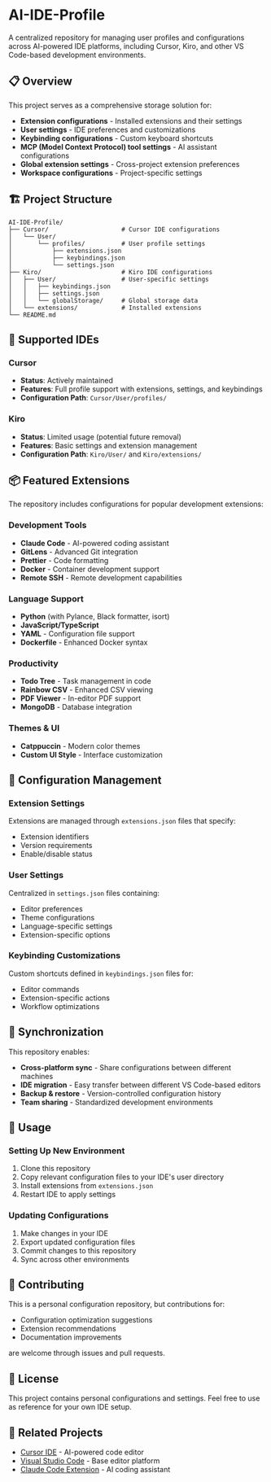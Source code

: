# AI-IDE-Profile

A centralized repository for managing user profiles and configurations across AI-powered IDE platforms, including Cursor, Kiro, and other VS Code-based development environments.

## 📋 Overview

This project serves as a comprehensive storage solution for:

- **Extension configurations** - Installed extensions and their settings
- **User settings** - IDE preferences and customizations
- **Keybinding configurations** - Custom keyboard shortcuts
- **MCP (Model Context Protocol) tool settings** - AI assistant configurations
- **Global extension settings** - Cross-project extension preferences
- **Workspace configurations** - Project-specific settings

## 🏗️ Project Structure

```
AI-IDE-Profile/
├── Cursor/                    # Cursor IDE configurations
│   └── User/
│       └── profiles/          # User profile settings
│           ├── extensions.json
│           ├── keybindings.json
│           └── settings.json
├── Kiro/                      # Kiro IDE configurations
│   ├── User/                  # User-specific settings
│   │   ├── keybindings.json
│   │   ├── settings.json
│   │   └── globalStorage/     # Global storage data
│   └── extensions/            # Installed extensions
└── README.md
```

## 🚀 Supported IDEs

### Cursor

- **Status**: Actively maintained
- **Features**: Full profile support with extensions, settings, and keybindings
- **Configuration Path**: `Cursor/User/profiles/`

### Kiro

- **Status**: Limited usage (potential future removal)
- **Features**: Basic settings and extension management
- **Configuration Path**: `Kiro/User/` and `Kiro/extensions/`

## 📦 Featured Extensions

The repository includes configurations for popular development extensions:

### Development Tools

- **Claude Code** - AI-powered coding assistant
- **GitLens** - Advanced Git integration
- **Prettier** - Code formatting
- **Docker** - Container development support
- **Remote SSH** - Remote development capabilities

### Language Support

- **Python** (with Pylance, Black formatter, isort)
- **JavaScript/TypeScript**
- **YAML** - Configuration file support
- **Dockerfile** - Enhanced Docker syntax

### Productivity

- **Todo Tree** - Task management in code
- **Rainbow CSV** - Enhanced CSV viewing
- **PDF Viewer** - In-editor PDF support
- **MongoDB** - Database integration

### Themes & UI

- **Catppuccin** - Modern color themes
- **Custom UI Style** - Interface customization

## 🔧 Configuration Management

### Extension Settings

Extensions are managed through `extensions.json` files that specify:

- Extension identifiers
- Version requirements
- Enable/disable status

### User Settings

Centralized in `settings.json` files containing:

- Editor preferences
- Theme configurations
- Language-specific settings
- Extension-specific options

### Keybinding Customizations

Custom shortcuts defined in `keybindings.json` files for:

- Editor commands
- Extension-specific actions
- Workflow optimizations

## 🔄 Synchronization

This repository enables:

- **Cross-platform sync** - Share configurations between different machines
- **IDE migration** - Easy transfer between different VS Code-based editors
- **Backup & restore** - Version-controlled configuration history
- **Team sharing** - Standardized development environments

## 📝 Usage

### Setting Up New Environment

1. Clone this repository
2. Copy relevant configuration files to your IDE's user directory
3. Install extensions from `extensions.json`
4. Restart IDE to apply settings

### Updating Configurations

1. Make changes in your IDE
2. Export updated configuration files
3. Commit changes to this repository
4. Sync across other environments

## 🤝 Contributing

This is a personal configuration repository, but contributions for:

- Configuration optimization suggestions
- Extension recommendations
- Documentation improvements

are welcome through issues and pull requests.

## 📄 License

This project contains personal configurations and settings. Feel free to use as reference for your own IDE setup.

## 🔗 Related Projects

- [Cursor IDE](https://cursor.sh/) - AI-powered code editor
- [Visual Studio Code](https://code.visualstudio.com/) - Base editor platform
- [Claude Code Extension](https://github.com/anthropics/claude-code) - AI coding assistant
